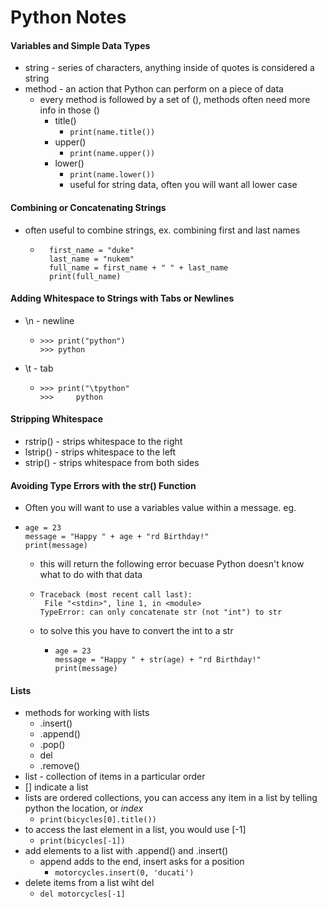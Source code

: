 # Python Notes

#### Variables and Simple Data Types

* string - series of characters, anything inside of quotes is considered a string
* method - an action that Python can perform on a piece of data
  * every method is followed by a set of (), methods often need more info in those ()
    * title()
      * `print(name.title())`
    * upper()
      * `print(name.upper())`
    * lower()
      * `print(name.lower())`
      * useful for string data, often you will want all lower case

#### Combining or Concatenating Strings
* often useful to combine strings, ex. combining first and last names
  * ```
      first_name = "duke"
      last_name = "nukem"
      full_name = first_name + " " + last_name
      print(full_name)
    ```

#### Adding Whitespace to Strings with Tabs or Newlines
* \n - newline
  * ```
    >>> print("python")
    >>> python
    ```
* \t - tab
  * ```
    >>> print("\tpython"
    >>>     python
    ```
#### Stripping Whitespace
* rstrip() - strips whitespace to the right
* lstrip() - strips whitespace to the left
* strip() - strips whitespace from both sides

#### Avoiding Type Errors with the str() Function
* Often you will want to use a variables value within a message. eg.
* ````
  age = 23
  message = "Happy " + age + "rd Birthday!"
  print(message)
  ````
  * this will return the following error becuase Python doesn't know what to do with that data
  * ```` 
    Traceback (most recent call last):
     File "<stdin>", line 1, in <module>
    TypeError: can only concatenate str (not "int") to str
    ````
  * to solve this you have to convert the int to a str
    * ````
      age = 23
      message = "Happy " + str(age) + "rd Birthday!"
      print(message)
      ````

#### Lists
* methods for working with lists
  * .insert()
  * .append()
  * .pop()
  * del
  * .remove()
* list - collection of items in a particular order
* [] indicate a list
* lists are ordered collections, you can access any item in a list by telling python the location, or _index_
  * `print(bicycles[0].title())`
* to access the last element in a list, you would use [-1]
  * `print(bicycles[-1])`
* add elements to a list with .append() and .insert()
  * append adds to the end, insert asks for a position
    * `motorcycles.insert(0, 'ducati')`
* delete items from a list wiht del
  * `del motorcycles[-1]`

